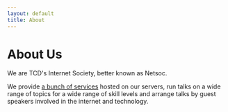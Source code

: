 ```yaml
---
layout: default
title: About
---
```

# About Us

We are TCD's Internet Society, better known as Netsoc.

We provide [a bunch of services](./our-services.html) hosted on our servers, run talks on a wide range of topics for a wide range of skill levels and arrange talks by guest speakers involved in the internet and technology.
